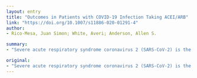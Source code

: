 ```yaml
---
layout: entry
title: "Outcomes in Patients with COVID-19 Infection Taking ACEI/ARB"
link: "https://doi.org/10.1007/s11886-020-01291-4"
author:
- Rico-Mesa, Juan Simon; White, Averi; Anderson, Allen S.

summary:
- "Severe acute respiratory syndrome coronavirus 2 (SARS-CoV-2) is the virus responsible for the aggressive pandemic. Investigators have stipulated that COVID-19 patients receiving angiotensin-converting-enzyme inhibitors may be subject to poorer outcomes. Several hypotheses have been proposed to date regarding the net effect of ACEI/ARB."

original:
- "Severe acute respiratory syndrome coronavirus 2 (SARS-CoV-2) is the virus responsible for the aggressive coronavirus disease (COVID-19) pandemic. Recently, investigators have stipulated that COVID-19 patients receiving angiotensin-converting-enzyme inhibitors (ACEI) may be subject to poorer outcomes. This editorial presents the available evidence to guide treatment practices during this pandemic. Recent studies from Wuhan cohorts provide valuable information about COVID-19. A cohort with 52 critically ill patients revealed cardiac injury in 12% of patients. Worse outcomes appear to be more prevalent in patients with hypertension and diabetes mellitus (DM), possibly due to overexpression of angiotensin-converting enzyme 2 (ACE2) receptor in airway alveolar epithelial cells. Investigators suspect that SARS-CoV-2 uses the ACE2 receptor to enter the lungs in a mechanism similar to SARS-CoV. Several hypotheses have been proposed to date regarding the net effect of ACEI/ARB on COVID-19 infections. Positive effects include ACE2 receptor blockade, disabling viral entry into the heart and lungs, and an overall decrease in inflammation secondary to ACEI/ARB. Negative effects include a possible retrograde feedback mechanism, by which ACE2 receptors are upregulated. Even though physiological models of SARS-CoV infection show a theoretical benefit of ACEI/ARB, these findings cannot be extrapolated to SARS-CoV-2 causing COVID-19. Major cardiology scientific associations, including ACC, HFSA, AHA, and ESC Hypertension Council, have rejected these correlation hypotheses. After an extensive literature review, we conclude that there is no significant evidence to support an association for now, but given the rapid evolvement of this pandemic, findings may change."
---
```


